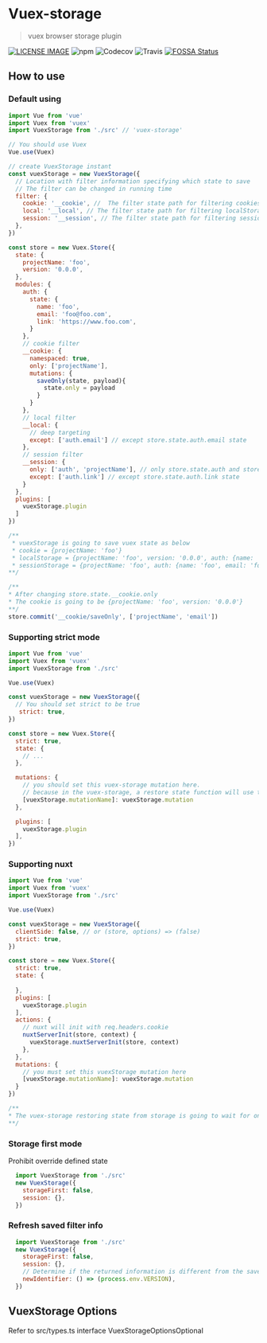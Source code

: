 # Vuex-storage
> vuex browser storage plugin

[![LICENSE IMAGE]](https://www.npmjs.org/package/vuex-storage)
![npm](https://img.shields.io/npm/v/vuex-storage.svg)
![Codecov](https://img.shields.io/codecov/c/github/bichikim/vuex-storage.svg)
![Travis](https://img.shields.io/travis/bichikim/vuex-storage.svg)
[![FOSSA Status](https://app.fossa.io/api/projects/git%2Bgithub.com%2Fbichikim%2Fvuex-storage.svg?type=shield)](https://app.fossa.io/projects/git%2Bgithub.com%2Fbichikim%2Fvuex-storage?ref=badge_shield)

[LICENSE IMAGE]:https://img.shields.io/npm/l/vuex-storage.svg
[NPM LINK]:https://www.npmjs.org/package/vuex-storage
## How to use
### Default using
```javascript
import Vue from 'vue'
import Vuex from 'vuex'
import VuexStorage from './src' // 'vuex-storage'

// You should use Vuex
Vue.use(Vuex)

// create VuexStorage instant
const vuexStorage = new VuexStorage({
  // Location with filter information specifying which state to save
  // The filter can be changed in running time
  filter: {
    cookie: '__cookie', //  The filter state path for filtering cookies to save
    local: '__local', // The filter state path for filtering localStorage to save 
    session: '__session', // The filter state path for filtering sessionStorage to save
  },
})

const store = new Vuex.Store({
  state: {
    projectName: 'foo',
    version: '0.0.0',
  },
  modules: {
    auth: {
      state: {
        name: 'foo',
        email: 'foo@foo.com',
        link: 'https://www.foo.com',
      }
    },
    // cookie filter
    __cookie: {
      namespaced: true,
      only: ['projectName'],
      mutations: {
        saveOnly(state, payload){
          state.only = payload
        }
      }
    },
    // local filter
    __local: {
      // deep targeting
      except: ['auth.email'] // except store.state.auth.email state 
    },
    // session filter
    __session: {
      only: ['auth', 'projectName'], // only store.state.auth and store.state.projectName
      except: ['auth.link'] // except store.state.auth.link state
    }
  },
  plugins: [
    vuexStorage.plugin
  ]
})

/**
 * vuexStorage is going to save vuex state as below
 * cookie = {projectName: 'foo'}
 * localStorage = {projectName: 'foo', version: '0.0.0', auth: {name: 'foo', link: 'https://www.foo.com'}}
 * sessionStorage = {projectName: 'foo', auth: {name: 'foo', email: 'foo@foo.com'}}
**/

/**
* After changing store.state.__cookie.only
* The cookie is going to be {projectName: 'foo', version: '0.0.0'}
**/
store.commit('__cookie/saveOnly', ['projectName', 'email'])

```

### Supporting strict mode
```javascript
import Vue from 'vue'
import Vuex from 'vuex'
import VuexStorage from './src'

Vue.use(Vuex)

const vuexStorage = new VuexStorage({
  // You should set strict to be true
   strict: true,
})

const store = new Vuex.Store({
  strict: true,
  state: {
    // ...
  },

  mutations: {
    // you should set this vuex-storage mutation here.
    // because in the vuex-storage, a restore state function will use the below mutation
    [vuexStorage.mutationName]: vuexStorage.mutation
  },

  plugins: [
    vuexStorage.plugin
  ],
})

```

### Supporting nuxt
```javascript
import Vue from 'vue'
import Vuex from 'vuex'
import VuexStorage from './src'

Vue.use(Vuex)

const vuexStorage = new VuexStorage({
  clientSide: false, // or (store, options) => (false)
  strict: true,
})

const store = new Vuex.Store({
  strict: true,
  state: {
    
  },
  plugins: [
    vuexStorage.plugin
  ],
  actions: {
    // nuxt will init with req.headers.cookie
    nuxtServerInit(store, context) {
      vuexStorage.nuxtServerInit(store, context)
    },
  },
  mutations: {
    // you must set this vuexStorage mutation here
    [vuexStorage.mutationName]: vuexStorage.mutation
  }
})

/**
* The vuex-storage restoring state from storage is going to wait for onNuxtReady calling
**/

```

### Storage first mode
Prohibit override defined state

```javascript
  import VuexStorage from './src'
  new VuexStorage({
    storageFirst: false,
    session: {},
  })
```

### Refresh saved filter info
```javascript
  import VuexStorage from './src'
  new VuexStorage({
    storageFirst: false,
    session: {},
    // Determine if the returned information is different from the saved version and refresh the saved filter information if different
    newIdentifier: () => (process.env.VERSION),
  })
```

## VuexStorage Options
Refer to src/types.ts interface VuexStorageOptionsOptional



